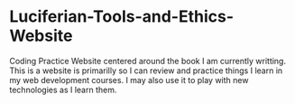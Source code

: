 # Luciferian-Tools-and-Ethics-Website
Coding Practice Website centered around the book I am currently writting.
This is a website is primarilly so I can review and practice things I learn in my web development courses. I may also use it to play with new technologies as I learn them.

